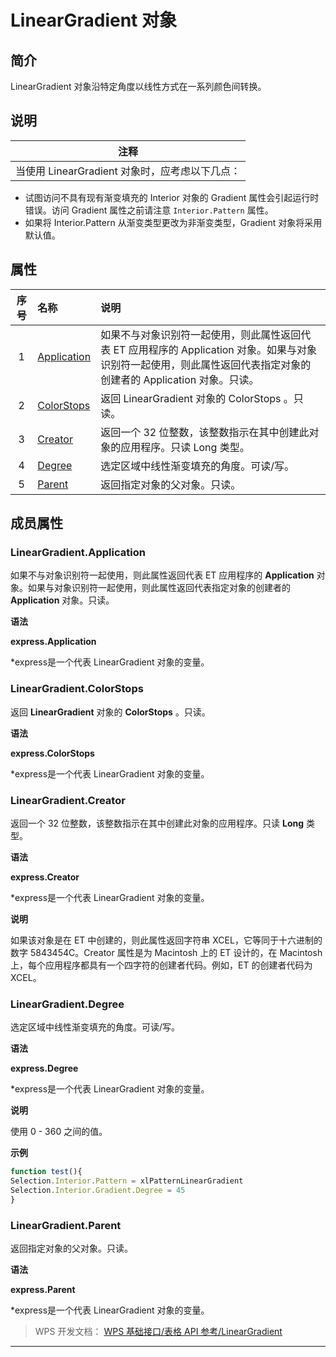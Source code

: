 # LinearGradient 对象

## 简介

LinearGradient 对象沿特定角度以线性方式在一系列颜色间转换。

## 说明

| 注释                                           |
|------------------------------------------------|
| 当使用 LinearGradient 对象时，应考虑以下几点： |

- 试图访问不具有现有渐变填充的 Interior 对象的 Gradient 属性会引起运行时错误。访问 Gradient 属性之前请注意 ` Interior.Pattern ` 属性。
- 如果将 Interior.Pattern 从渐变类型更改为非渐变类型，Gradient 对象将采用默认值。

## 属性

| 序号 | 名称                                       | 说明                                                                                                                                                               |
|:----:|:-------------------------------------------|:-------------------------------------------------------------------------------------------------------------------------------------------------------------------|
|  1   | [Application](#LinearGradient.Application) | 如果不与对象识别符一起使用，则此属性返回代表 ET 应用程序的 Application 对象。如果与对象识别符一起使用，则此属性返回代表指定对象的创建者的 Application 对象。只读。 |
|  2   | [ColorStops](#LinearGradient.ColorStops)   | 返回 LinearGradient 对象的 ColorStops 。只读。                                                                                                                     |
|  3   | [Creator](#LinearGradient.Creator)         | 返回一个 32 位整数，该整数指示在其中创建此对象的应用程序。只读 Long 类型。                                                                                         |
|  4   | [Degree](#LinearGradient.Degree)           | 选定区域中线性渐变填充的角度。可读/写。                                                                                                                            |
|  5   | [Parent](#LinearGradient.Parent)           | 返回指定对象的父对象。只读。                                                                                                                                       |

## 成员属性

### LinearGradient.Application

如果不与对象识别符一起使用，则此属性返回代表 ET 应用程序的 **Application** 对象。如果与对象识别符一起使用，则此属性返回代表指定对象的创建者的 **Application** 对象。只读。

**语法**

**express.Application**

\*express是一个代表 LinearGradient 对象的变量。

### LinearGradient.ColorStops

返回 **LinearGradient** 对象的 **ColorStops** 。只读。

**语法**

**express.ColorStops**

\*express是一个代表 LinearGradient 对象的变量。

### LinearGradient.Creator

返回一个 32 位整数，该整数指示在其中创建此对象的应用程序。只读 **Long** 类型。

**语法**

**express.Creator**

\*express是一个代表 LinearGradient 对象的变量。

**说明**

如果该对象是在 ET 中创建的，则此属性返回字符串 XCEL，它等同于十六进制的数字 5843454C。Creator 属性是为 Macintosh 上的 ET 设计的，在 Macintosh 上，每个应用程序都具有一个四字符的创建者代码。例如，ET 的创建者代码为 XCEL。

### LinearGradient.Degree

选定区域中线性渐变填充的角度。可读/写。

**语法**

**express.Degree**

\*express是一个代表 LinearGradient 对象的变量。

**说明**

使用 0 - 360 之间的值。

**示例**

``` JavaScript
function test(){
Selection.Interior.Pattern = xlPatternLinearGradient
Selection.Interior.Gradient.Degree = 45
}
```

### LinearGradient.Parent

返回指定对象的父对象。只读。

**语法**

**express.Parent**

\*express是一个代表 LinearGradient 对象的变量。

> WPS 开发文档： [WPS 基础接口/表格 API 参考/LinearGradient](https://qn.cache.wpscdn.cn/encs/doc/office_v19/index.htm)

------------------------------------------------------------------------
